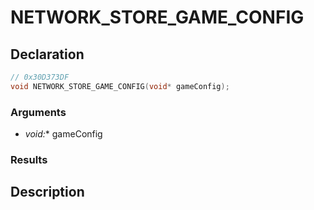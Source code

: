 # NETWORK_STORE_GAME_CONFIG

## Declaration
```cpp
// 0x30D373DF
void NETWORK_STORE_GAME_CONFIG(void* gameConfig);
```

### Arguments
- **void*:** gameConfig

### Results

## Description
